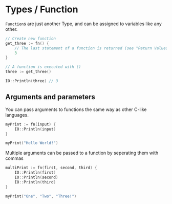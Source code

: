 # Types / Function

`Function`s are just another Type, and can be assigned to variables like any other.

```go
// Create new function
get_three := fn() {
	// The last statement of a function is returned (see "Return Values")
	3
}

// A function is executed with ()
three := get_three()

IO::Println(three) // 3
```

## Arguments and parameters

You can pass arguments to functions the same way as other C-like languages.

```go
myPrint := fn(input) {
	IO::Println(input)
}

myPrint("Hello World!")
```

Multiple arguments can be passed to a function by seperating them with commas

```go
multiPrint := fn(first, second, third) {
	IO::Println(first)
	IO::Println(second)
	IO::Println(third)
}

myPrint("One", "Two", "Three!")
```